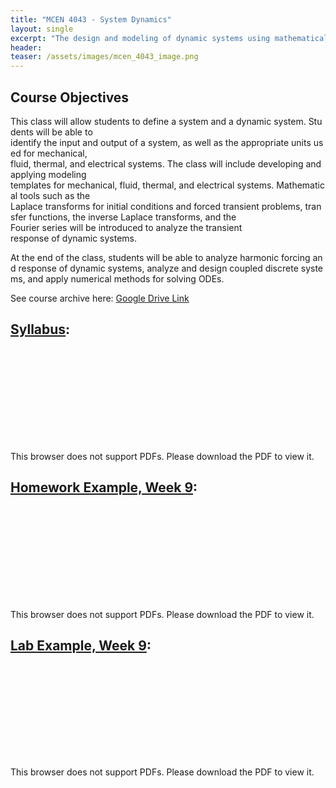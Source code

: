 ```yaml
---
title: "MCEN 4043 - System Dynamics"
layout: single
excerpt: "The design and modeling of dynamic systems using mathematical tools."
header:
teaser: /assets/images/mcen_4043_image.png
---
```


## Course Objectives 

This class will allow students to define a system and a dynamic system. Students will be able to 
identify the input and output of a system, as well as the appropriate units used for mechanical, 
fluid, thermal, and electrical systems. The class will include developing and applying modeling 
templates for mechanical, fluid, thermal, and electrical systems. Mathematical tools such as the 
Laplace transforms for initial conditions and forced transient problems, transfer functions, the 
inverse Laplace transforms, and the Fourier series will be introduced to analyze the transient 
response of dynamic systems. 


At the end of the class, students will be able to analyze harmonic forcing and response of dynamic systems, analyze and design coupled discrete systems, and apply numerical methods for solving ODEs.

See course archive here: [Google Drive Link](https://drive.google.com/drive/folders/0Bx-cli2KeHSBRVBRTkwyaEpIcUE?resourcekey=0-hgoplL_Okyl9peVD6Hvakw&usp=drive_link)


## [Syllabus](/assets/pdfs/mcen_4043_Syllabus.pdf):
<object data="/assets/pdfs/mcen_4043_Syllabus.pdf" type="application/pdf" width="700px" height="800px">
    <embed src="/assets/pdfs/mcen_4043_Syllabus.pdf">
        <p>This browser does not support PDFs. Please download the PDF to view it.</p>
    </embed>
</object>


## [Homework Example, Week 9](/assets/pdfs/mcen_4043_hw9.pdf):
<object data="/assets/pdfs/mcen_4043_hw9.pdf" type="application/pdf" width="700px" height="800px">
    <embed src="/assets/pdfs/mcen_4043_hw9.pdf">
        <p>This browser does not support PDFs. Please download the PDF to view it.</p>
    </embed>
</object>


## [Lab Example, Week 9](/assets/pdfs/mcen_4043_lab9.pdf):
<object data="/assets/pdfs/mcen_4043_lab9.pdf" type="application/pdf" width="700px" height="800px">
    <embed src="/assets/pdfs/mcen_4043_lab9.pdf">
        <p>This browser does not support PDFs. Please download the PDF to view it.</p>
    </embed>
</object>
